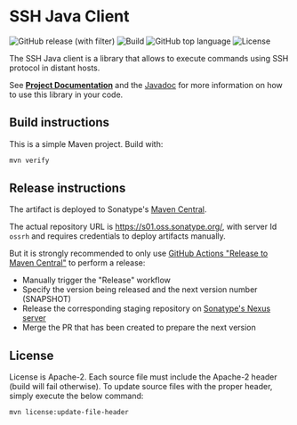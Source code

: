 # SSH Java Client

![GitHub release (with filter)](https://img.shields.io/github/v/release/metricshub/ssh)
![Build](https://img.shields.io/github/actions/workflow/status/metricshub/ssh/deploy.yml)
![GitHub top language](https://img.shields.io/github/languages/top/metricshub/ssh)
![License](https://img.shields.io/github/license/metricshub/ssh)

The SSH Java client is a library that allows to execute commands using SSH protocol in distant hosts.

See **[Project Documentation](https://metricshub.org/ssh)** and the [Javadoc](https://metricshub.org/ssh/apidocs) for more information on how to use this library in your code.

## Build instructions

This is a simple Maven project. Build with:

```bash
mvn verify
```

## Release instructions

The artifact is deployed to Sonatype's [Maven Central](https://central.sonatype.com/).

The actual repository URL is https://s01.oss.sonatype.org/, with server Id `ossrh` and requires credentials to deploy
artifacts manually.

But it is strongly recommended to only use [GitHub Actions "Release to Maven Central"](actions/workflows/release.yml) to perform a release:

* Manually trigger the "Release" workflow
* Specify the version being released and the next version number (SNAPSHOT)
* Release the corresponding staging repository on [Sonatype's Nexus server](https://s01.oss.sonatype.org/)
* Merge the PR that has been created to prepare the next version

## License

License is Apache-2. Each source file must include the Apache-2 header (build will fail otherwise).
To update source files with the proper header, simply execute the below command:

```bash
mvn license:update-file-header
```